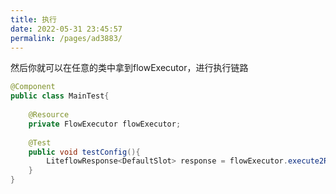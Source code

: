 ```yaml
---
title: 执行
date: 2022-05-31 23:45:57
permalink: /pages/ad3883/
---
```


然后你就可以在任意的类中拿到flowExecutor，进行执行链路

```java
@Component
public class MainTest{
    
    @Resource
    private FlowExecutor flowExecutor;
    
    @Test
    public void testConfig(){
        LiteflowResponse<DefaultSlot> response = flowExecutor.execute2Resp("chain1", "arg");
    }
}
```